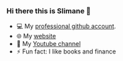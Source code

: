 ### Hi there this is Slimane 👋

- 💻 My [professional github account](https://github.com/slimaneaklia).
- 🌐 My [website](https://www.slimane.io/)
- 🎥 My [Youtube channel](https://www.youtube.com/channel/UCAKherxCCvXWHyGaeQKy-Jw)
- ⚡ Fun fact: I like books and finance
